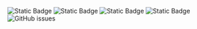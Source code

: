 ![Static Badge](https://img.shields.io/badge/blacklists-60-000000) ![Static Badge](https://img.shields.io/badge/blacklisted-2880766-cc0000) ![Static Badge](https://img.shields.io/badge/whitelisted-2242-00CC00) ![Static Badge](https://img.shields.io/badge/streaming_blacklist-28106-000000) ![GitHub issues](https://img.shields.io/github/issues/fabriziosalmi/blacklists)
